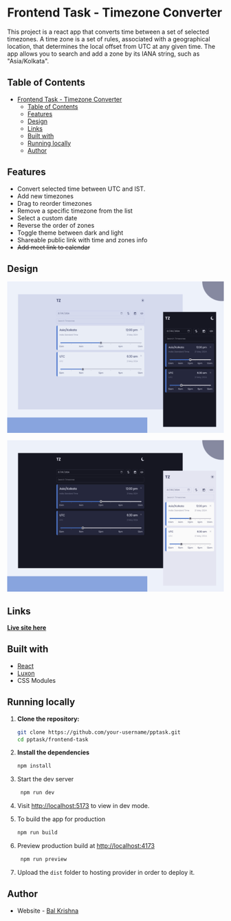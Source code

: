 # Frontend Task - Timezone Converter

This project is a react app that converts time between a set of selected timezones. A time zone is a set of rules, associated with a geographical location, that determines the local offset from UTC at any given time. The app allows you to search and add a zone by its IANA string, such as "Asia/Kolkata".

## Table of Contents

- [Frontend Task - Timezone Converter](#frontend-task---timezone-converter)
  - [Table of Contents](#table-of-contents)
  - [Features](#features)
  - [Design](#design)
  - [Links](#links)
  - [Built with](#built-with)
  - [Running locally](#running-locally)
  - [Author](#author)


## Features

- Convert selected time between UTC and IST.
- Add new timezones
- Drag to reorder timezones
- Remove a specific timezone from the list
- Select a custom date
- Reverse the order of zones
- Toggle theme between dark and light
- Shareable public link with time and zones info
- ~~Add meet link to calendar~~

## Design

![](./screenshot//ss-01.png)

![](./screenshot/ss-02.png)


## Links

**[Live site here](https://pptzs.pages.dev/)**


## Built with

- [React](https://reactjs.org/)
- [Luxon](https://moment.github.io/luxon/#/)
- CSS Modules

## Running locally
<!-- TODO: Add repository link -->
1. **Clone the repository:**
    ```bash
    git clone https://github.com/your-username/pptask.git
    cd pptask/frontend-task
    ```
2. **Install the dependencies**
    ```bash
    npm install
    ```
3. Start the dev server
   ```bash
    npm run dev
   ```
4. Visit [http://localhost:5173](http://localhost:5173/) to view in dev mode.

5. To build the app for production
   ```bash
   npm run build
   ```
6. Preview production build at [http://localhost:4173](http://localhost:4173/)
   
   ```bash
    npm run preview
   ```
7. Upload the `dist` folder to hosting provider in order to deploy it.

## Author

- Website - [Bal Krishna](https:/bkrishna.pages.dev)